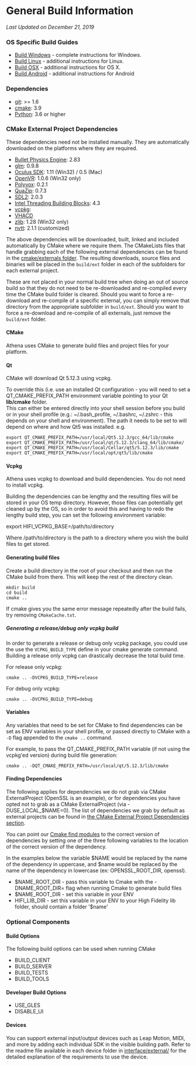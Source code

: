 # General Build Information

*Last Updated on December 21, 2019*

### OS Specific Build Guides

* [Build Windows](BUILD_WIN.md) - complete instructions for Windows.
* [Build Linux](BUILD_LINUX.md) - additional instructions for Linux.
* [Build OSX](BUILD_OSX.md) - additional instructions for OS X.
* [Build Android](BUILD_ANDROID.md) - additional instructions for Android

### Dependencies
- [git](https://git-scm.com/downloads): >= 1.6  
- [cmake](https://cmake.org/download/):  3.9
- [Python](https://www.python.org/downloads/): 3.6 or higher

### CMake External Project Dependencies

These dependencies need not be installed manually. They are automatically downloaded on the platforms where they are required.
- [Bullet Physics Engine](https://github.com/bulletphysics/bullet3/releases):  2.83  
- [glm](https://glm.g-truc.net/0.9.8/index.html):  0.9.8  
- [Oculus SDK](https://developer.oculus.com/downloads/):   1.11 (Win32) / 0.5 (Mac)  
- [OpenVR](https://github.com/ValveSoftware/openvr):   1.0.6 (Win32 only)  
- [Polyvox](http://www.volumesoffun.com/):   0.2.1  
- [QuaZip](https://sourceforge.net/projects/quazip/files/quazip/):   0.7.3  
- [SDL2](https://www.libsdl.org/download-2.0.php):   2.0.3  
- [Intel Threading Building Blocks](https://www.threadingbuildingblocks.org/):   4.3  
- [vcpkg](https://github.com/hifi-archive/vcpkg):  
- [VHACD](https://github.com/virneo/v-hacd)  
- [zlib](http://www.zlib.net/):   1.28 (Win32 only)  
- [nvtt](https://github.com/hifi-archive/nvidia-texture-tools):   2.1.1 (customized)  

The above dependencies will be downloaded, built, linked and included automatically by CMake where we require them. The CMakeLists files that handle grabbing each of the following external dependencies can be found in the [cmake/externals folder](cmake/externals). The resulting downloads, source files and binaries will be placed in the `build/ext` folder in each of the subfolders for each external project.

These are not placed in your normal build tree when doing an out of source build so that they do not need to be re-downloaded and re-compiled every time the CMake build folder is cleared. Should you want to force a re-download and re-compile of a specific external, you can simply remove that directory from the appropriate subfolder in `build/ext`. Should you want to force a re-download and re-compile of all externals, just remove the `build/ext` folder.

#### CMake

Athena uses CMake to generate build files and project files for your platform.

#### Qt
CMake will download Qt 5.12.3 using vcpkg.  

To override this (i.e. use an installed Qt configuration - you will need to set a QT_CMAKE_PREFIX_PATH environment variable pointing to your Qt **lib/cmake** folder.  
This can either be entered directly into your shell session before you build or in your shell profile (e.g.: ~/.bash_profile, ~/.bashrc, ~/.zshrc - this depends on your shell and environment).  The path it needs to be set to will depend on where and how Qt5 was installed. e.g.

    export QT_CMAKE_PREFIX_PATH=/usr/local/Qt5.12.3/gcc_64/lib/cmake
    export QT_CMAKE_PREFIX_PATH=/usr/local/qt/5.12.3/clang_64/lib/cmake/
    export QT_CMAKE_PREFIX_PATH=/usr/local/Cellar/qt5/5.12.3/lib/cmake
    export QT_CMAKE_PREFIX_PATH=/usr/local/opt/qt5/lib/cmake

#### Vcpkg

Athena uses vcpkg to download and build dependencies.
You do not need to install vcpkg.

Building the dependencies can be lengthy and the resulting files will be stored in your OS temp directory.
However, those files can potentially get cleaned up by the OS, so in order to avoid this and having to redo the lengthy build step, you can set the following environment variable:

export HIFI_VCPKG_BASE=/path/to/directory

Where /path/to/directory is the path to a directory where you wish the build files to get stored.

#### Generating build files

Create a build directory in the root of your checkout and then run the CMake build from there. This will keep the rest of the directory clean.

    mkdir build
    cd build
    cmake ..

If cmake gives you the same error message repeatedly after the build fails, try removing `CMakeCache.txt`.

##### Generating a release/debug only vcpkg build

In order to generate a release or debug only vcpkg package, you could use the use the `VCPKG_BUILD_TYPE` define in your cmake generate command. Building a release only vcpkg can drastically decrease the total build time.

For release only vcpkg:

`cmake .. -DVCPKG_BUILD_TYPE=release`

For debug only vcpkg:

`cmake .. -DVCPKG_BUILD_TYPE=debug`

#### Variables

Any variables that need to be set for CMake to find dependencies can be set as ENV variables in your shell profile, or passed directly to CMake with a `-D` flag appended to the `cmake ..` command.

For example, to pass the QT_CMAKE_PREFIX_PATH variable (if not using the vcpkg'ed version) during build file generation:

    cmake .. -DQT_CMAKE_PREFIX_PATH=/usr/local/qt/5.12.3/lib/cmake

#### Finding Dependencies

The following applies for dependencies we do not grab via CMake ExternalProject (OpenSSL is an example), or for dependencies you have opted not to grab as a CMake ExternalProject (via -DUSE_LOCAL_$NAME=0). The list of dependencies we grab by default as external projects can be found in [the CMake External Project Dependencies section](#cmake-external-project-dependencies).

You can point our [Cmake find modules](cmake/modules/) to the correct version of dependencies by setting one of the three following variables to the location of the correct version of the dependency.

In the examples below the variable $NAME would be replaced by the name of the dependency in uppercase, and $name would be replaced by the name of the dependency in lowercase (ex: OPENSSL_ROOT_DIR, openssl).

* $NAME_ROOT_DIR - pass this variable to Cmake with the -DNAME_ROOT_DIR= flag when running Cmake to generate build files
* $NAME_ROOT_DIR - set this variable in your ENV
* HIFI_LIB_DIR - set this variable in your ENV to your High Fidelity lib folder, should contain a folder '$name'

### Optional Components

#### Build Options

The following build options can be used when running CMake

* BUILD_CLIENT
* BUILD_SERVER
* BUILD_TESTS
* BUILD_TOOLS

#### Developer Build Options

* USE_GLES
* DISABLE_UI

#### Devices

You can support external input/output devices such as Leap Motion, MIDI, and more by adding each individual SDK in the visible building path. Refer to the readme file available in each device folder in [interface/external/](interface/external) for the detailed explanation of the requirements to use the device.
 